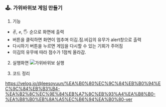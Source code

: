### 🕹. 가위바위보 게임 만들기
1. 기능 
+ ✌, ✊, 🖐 순으로 화면에 출력
+ 버튼을 클릭하면 화면이 멈추며 이김.짐.비김의 유무가 alert창으로 출력
+ 다시하기 버튼을 누르면 게임을 다시할 수 있는 기회가 주어짐
+ 이김의 유무에 따라 점수가 1점씩 올라감.
2. 실행화면
![가위바위보 실행](https://user-images.githubusercontent.com/51051548/183287536-d4b79864-9325-49b4-8989-f62211dbd457.gif)

3. 코드 정리 

https://velog.io/@leesoyuun/%EA%B0%80%EC%9C%84%EB%B0%94%EC%9C%84%EB%B3%B4-%EA%B2%8C%EC%9E%84%EB%A7%8C%EB%93%A4%EA%B8%B0-%EA%B8%B0%EB%8A%A5%EC%B6%94%EA%B0%80-ver
